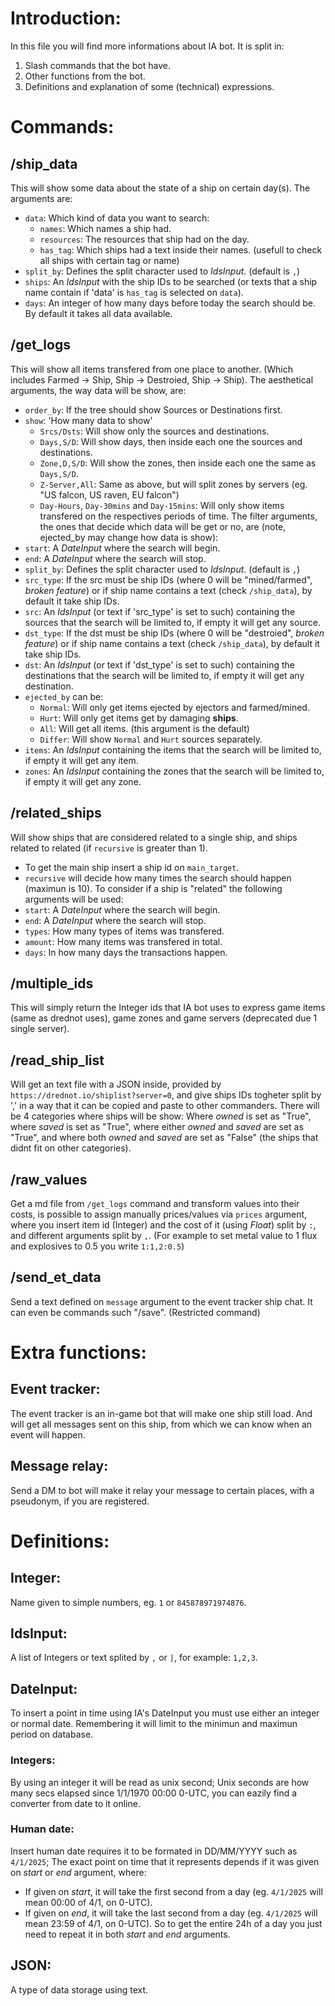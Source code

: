 # Introduction:
In this file you will find more informations about IA bot. It is split in:
1. Slash commands that the bot have.
2. Other functions from the bot.
3. Definitions and explanation of some (technical) expressions.

# Commands:
## /ship_data
This will show some data about the state of a ship on certain day(s). The arguments are:
- `data`: Which kind of data you want to search:
  - `names`: Which names a ship had.
  - `resources`: The resources that ship had on the day.
  - `has_tag`: Which ships had a text inside their names. (usefull to check all ships with certain tag or name)
- `split_by`: Defines the split character used to *IdsInput*. (default is `,`)
- `ships`: An *IdsInput* with the ship IDs to be searched (or texts that a ship name contain if 'data' is `has_tag` is selected on `data`).
- `days`: An integer of how many days before today the search should be. By default it takes all data available.
## /get_logs
This will show all items transfered from one place to another. (Which includes Farmed -> Ship, Ship -> Destroied, Ship -> Ship).
The aesthetical arguments, the way data will be show, are:
- `order_by`: If the tree should show Sources or Destinations first.
- `show`: 'How many data to show'
  - `Srcs/Dsts`: Will show only the sources and destinations.
  - `Days,S/D`: Will show days, then inside each one the sources and destinations.
  - `Zone,D,S/D`: Will show the zones, then inside each one the same as `Days,S/D`.
  - `Z-Server,All`: Same as above, but will split zones by servers (eg. "US falcon, US raven, EU falcon")
  - `Day-Hours`, `Day-30mins` and `Day-15mins`: Will only show items transfered on the respectives periods of time.
The filter arguments, the ones that decide which data will be get or no, are (note, ejected_by may change how data is show):
- `start`: A *DateInput* where the search will begin.
- `end`: A *DateInput* where the search will stop.
- `split_by`: Defines the split character used to *IdsInput*. (default is `,`)
- `src_type`: If the src must be ship IDs (where 0 will be "mined/farmed", *broken feature*) or if ship name contains a text (check `/ship_data`), by default it take ship IDs.
- `src`: An *IdsInput* (or text if 'src_type' is set to such) containing the sources that the search will be limited to, if empty it will get any source.
- `dst_type`: If the dst must be ship IDs (where 0 will be "destroied", *broken feature*) or if ship name contains a text (check `/ship_data`), by default it take ship IDs.
- `dst`: An *IdsInput* (or text if 'dst_type' is set to such) containing the destinations that the search will be limited to, if empty it will get any destination.
- `ejected_by` can be:
  - `Normal`: Will only get items ejected by ejectors and farmed/mined.
  - `Hurt`: Will only get items get by damaging __ships__.
  - `All`: Will get all items. (this argument is the default)
  - `Differ`: Will show `Normal` and `Hurt` sources separately.
- `items`: An *IdsInput* containing the items that the search will be limited to, if empty it will get any item.
- `zones`: An *IdsInput* containing the zones that the search will be limited to, if empty it will get any zone.
## /related_ships
Will show ships that are considered related to a single ship, and ships related to related (if `recursive` is greater than 1).
- To get the main ship insert a ship id on `main_target`.
- `recursive` will decide how many times the search should happen (maximun is 10).
To consider if a ship is "related" the following arguments will be used:
- `start`: A *DateInput* where the search will begin.
- `end`: A *DateInput* where the search will stop.
- `types`: How many types of items was transfered.
- `amount`: How many items was transfered in total.
- `days`: In how many days the transactions happen.
## /multiple_ids
This will simply return the Integer ids that IA bot uses to express game items (same as drednot uses), game zones and game servers (deprecated due 1 single server).
## /read_ship_list
Will get an text file with a JSON inside, provided by `https://drednot.io/shiplist?server=0`, and give ships IDs togheter split by ',' in a way that it can be copied and paste to other commanders. There will be 4 categories where ships will be show: Where *owned* is set as "True", where *saved* is set as "True", where either *owned* and *saved* are set as "True", and where both *owned* and *saved* are set as "False" (the ships that didnt fit on other categories).
## /raw_values
Get a md file from `/get_logs` command and transform values into their costs, is possible to assign manually prices/values via `prices` argument, where you insert item id (Integer) and the cost of it (using *Float*) split by `:`, and different arguments split by `,`. (For example to set metal value to 1 flux and explosives to 0.5 you write `1:1,2:0.5`)
## /send_et_data
Send a text defined on `message` argument to the event tracker ship chat. It can even be commands such "/save". (Restricted command)

# Extra functions:
## Event tracker:
The event tracker is an in-game bot that will make one ship still load. And will get all messages sent on this ship, from which we can know when an event will happen.
## Message relay:
Send a DM to bot will make it relay your message to certain places, with a pseudonym, if you are registered.

# Definitions:
## Integer:
Name given to simple numbers, eg. `1` or `845878971974876`.
## IdsInput:
A list of Integers or text splited by `,` or `|`, for example: `1,2,3`.
## DateInput:
To insert a point in time using IA's DateInput you must use either an integer or normal date. Remembering it will limit to the minimun and maximun period on database.
### Integers:
By using an integer it will be read as unix second; Unix seconds are how many secs elapsed since 1/1/1970 00:00 0-UTC, you can eazily find a converter from date to it online.
### Human date:
Insert human date requires it to be formated in DD/MM/YYYY such as `4/1/2025`; The exact point on time that it represents depends if it was given on *start* or *end* argument, where:
- If given on *start*, it will take the first second from a day (eg. `4/1/2025` will mean 00:00 of 4/1, on 0-UTC).
- If given on *end*, it will take the last second from a day (eg. `4/1/2025` will mean 23:59 of 4/1, on 0-UTC).
So to get the entire 24h of a day you just need to repeat it in both *start* and *end* arguments.
## JSON:
A type of data storage using text.